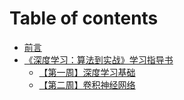 # Table of contents

* [前言](README.md)
* [《深度学习：算法到实战》学习指导书](shen-du-xue-xi-suan-fa-dao-shi-zhan-xue-xi-zhi-dao-shu/README.md)
  * [【第一周】深度学习基础](shen-du-xue-xi-suan-fa-dao-shi-zhan-xue-xi-zhi-dao-shu/di-yi-zhou-shen-du-xue-xi-ji-chu.md)
  * [【第二周】卷积神经网络](shen-du-xue-xi-suan-fa-dao-shi-zhan-xue-xi-zhi-dao-shu/di-er-zhou-juan-ji-shen-jing-wang-luo.md)

